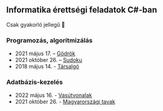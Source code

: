 ## Informatika érettségi feladatok C#-ban
Csak gyakorló jellegű 🙂

### Programozás, algoritmizálás
 - 2021 május 17. – [Gödrök](programozas/godrok/)
 - 2021 október 26. – [Sudoku](programozas/sudoku/)
 - 2018 május 14. - [Társalgó](programozas/tarsalgo/)

### Adatbázis-kezelés
 - 2022 május 16. - [Vasútvonalak](adatbazis/vasut/)
 - 2021 október 26. - [Magyarországi tavak](adatbazis/tavak/)
